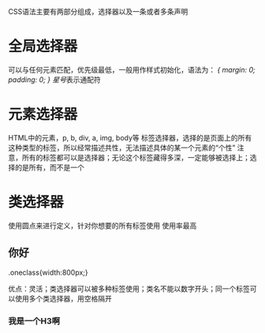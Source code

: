 CSS语法主要有两部分组成，选择器以及一条或者多条声明

# 全局选择器
可以与任何元素匹配，优先级最低，一般用作样式初始化，语法为：
*{
    margin: 0;
    padding: 0;
}
星号*表示通配符

# 元素选择器
HTML中的元素，p, b, div, a, img, body等
标签选择器，选择的是页面上的所有这种类型的标签，所以经常描述共性，无法描述具体的某一个元素的“个性”
注意，所有的标签都可以是选择器；无论这个标签藏得多深，一定能够被选择上；选择的是所有，而不是一个

# 类选择器
使用圆点来进行定义，针对你想要的所有标签使用
使用率最高
<h2 class="oneclass">
    你好
</h2>
.oneclass{width:800px;}

优点：灵活；类选择器可以被多种标签使用；类名不能以数字开头；同一个标签可以使用多个类选择器，用空格隔开

<h3 class="classone classtwo"> 我是一个H3啊</h3>